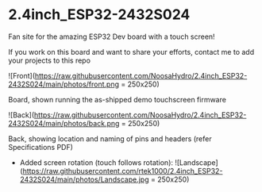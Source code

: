 # 2.4inch_ESP32-2432S024

Fan site for the amazing ESP32 Dev board with a touch screen!

If you work on this board and want to share your efforts, contact me to add your projects to this repo

![Front](https://raw.githubusercontent.com/NoosaHydro/2.4inch_ESP32-2432S024/main/photos/front.png = 250x250)

Board, shown running the as-shipped demo touchscreen firmware

![Back](https://raw.githubusercontent.com/NoosaHydro/2.4inch_ESP32-2432S024/main/photos/back.png = 250x250)

Back, showing location and naming of pins and headers (refer Specifications PDF)

- Added screen rotation (touch follows rotation):
![Landscape](https://raw.githubusercontent.com/rtek1000/2.4inch_ESP32-2432S024/main/photos/Landscape.jpg = 250x250)
